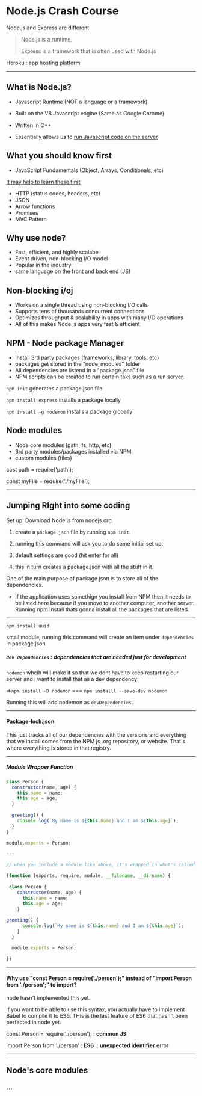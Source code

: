 # Node.js Crash Course

Node.js and Express are different

> Node.js is a runtime.
>
> Express is a framework that is often used with Node.js

Heroku : app hosting platform

---

## What is Node.js?

- Javascript Runtime (NOT a language or a framework)

- Built on the V8 Javascript engine (Same as Google Chrome)
- Written in C++
- Essentially allows us to <u>run Javascript code on the server</u>

## What you should know first

- JavaScript Fundamentals (Object, Arrays, Conditionals, etc)

<u>It may help to learn these first</u>

- HTTP (status codes, headers, etc)
- JSON
- Arrow functions
- Promises
- MVC Pattern

## Why use node?

- Fast, efficient, and highly scalabe
- Event driven, non-blocking I/O model
- Popular in the industry
- same language on the front and back end (JS)

## Non-blocking i/oj

- Works on a single thread using non-blocking I/O calls
- Supports tens of thousands concurrent connections
- Optimizes throughput & scalability in apps with many I/O operations
- All of this makes Node.js apps very fast & efficient

## NPM - Node package Manager

- Install 3rd party packages (frameworks, library, tools, etc)
- packages get stored in the "node_modules" folder
- All dependencies are listend in a "package.json" file
- NPM scripts can be created to run certain taks such as a run server.

`npm init` generates a package.json file

`npm install express` installs a package locally

`npm install -g nodemon` installs a package globally

## Node modules

- Node core modules (path, fs, http, etc)
- 3rd party modules/packages installed via NPM
- custom modules (files)

cost path = require('path');

const myFile = require('./myFile');

---

## Jumping RIght into some coding

Set up: Download Node.js from nodejs.org

1. create a `package.json` file by running `npm init`. 

2. running this command will ask you to do some initial set up.
3. default settings are good (hit enter for all)
4. this in turn creates a package.json with all the stuff in it.

One of the main purpose of package.json is to store all of the dependencies.

- If the application uses somethign you install from NPM then it needs to be listed here because if you move to another computer, another server. Running npm install thats gonna install  all the packages that are listed.

---

`npm install uuid`

small module, running this command will create an item under `dependencies` in package.json

##### `dev dependencies` : dependencies that are needed just for development

`nodemon` whcih will make it so that we dont have to keep restarting our server and i want to install that as a dev dependency

=>`npm install -D nodemon` === `npm installl --save-dev nodemon`

Running this will add nodemon as `devDependencies`.

---

#### Package-lock.json

This just tracks all of our dependencies with the versions and everything that we install comes from the NPM js .org repository, or website. That's where everything is stored in that registry. 

---

##### Module Wrapper Function

```js
class Person {
  constructor(name, age) {
    this.name = name;
    this.age = age;
  }
  
  greeting() {
    console.log(`My name is ${this.name} and I am ${this.age}`);
  }
}

module.exports = Person;

---
  
// when you include a module like above, it's wrapped in what's called module wrapper function 

(function (exports, require, module, __filename, __dirname) {
  
 class Person {
    constructor(name, age) {
      this.name = name;
      this.age = age;
    }

greeting() {
      console.log(`My name is ${this.name} and I am ${this.age}`);
    }
  }

  module.exports = Person;
  
})
```

---

#### Why use "const Person = require('./person');"  instead of "import Person from './person';" to import?

node hasn't implemented this yet. 

if you want to be able to use this syntax, you actually have to implement Babel to compile it to ES6. THis is the last feature of ES6 that hasn't been perfected in node yet.

const Person = require('./person'); : **common JS**

import Person from './person' : **ES6** :: **unexpected identifier** error



---

## Node's core modules

### ... 
